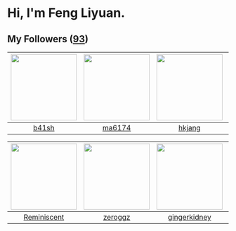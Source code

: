 # Hi, I'm Feng Liyuan.

## My Followers ([93](https://github.com/SunRunAway?tab=followers))

| <img src="https://avatars.githubusercontent.com/u/1070352?v=4" width="150" height="150" /> | <img src="https://avatars.githubusercontent.com/u/1449133?v=4" width="150" height="150" /> | <img src="https://avatars.githubusercontent.com/u/3069493?v=4" width="150" height="150" /> | <img src="https://avatars.githubusercontent.com/u/13427348?v=4" width="150" height="150" /> |
| :----------------------------------------------------------------------------------------: | :----------------------------------------------------------------------------------------: | :----------------------------------------------------------------------------------------: | :-----------------------------------------------------------------------------------------: |
|                              [b41sh](https://github.com/b41sh)                             |                             [ma6174](https://github.com/ma6174)                            |                             [hkjang](https://github.com/hkjang)                            |                             [Yisaer](https://github.com/Yisaer)                             |

| <img src="https://avatars.githubusercontent.com/u/41809508?v=4" width="150" height="150" /> | <img src="https://avatars.githubusercontent.com/u/55519398?v=4" width="150" height="150" /> | <img src="https://avatars.githubusercontent.com/u/29295553?v=4" width="150" height="150" /> | <img src="https://avatars.githubusercontent.com/u/1492263?v=4" width="150" height="150" /> |
| :-----------------------------------------------------------------------------------------: | :-----------------------------------------------------------------------------------------: | :-----------------------------------------------------------------------------------------: | :----------------------------------------------------------------------------------------: |
|                        [Reminiscent](https://github.com/Reminiscent)                        |                            [zeroggz](https://github.com/zeroggz)                            |                       [gingerkidney](https://github.com/gingerkidney)                       |                             [nighca](https://github.com/nighca)                            |